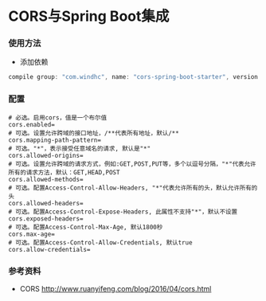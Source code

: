 # CORS与Spring Boot集成

### 使用方法
- 添加依赖

```groovy
compile group: "com.windhc", name: "cors-spring-boot-starter", version: "1.1.0"
```

### 配置
```
# 必选。启用cors，值是一个布尔值
cors.enabled=
# 可选。设置允许跨域的接口地址，/**代表所有地址，默认/**
cors.mapping-path-pattern=
# 可选。"*"，表示接受任意域名的请求, 默认是"*"
cors.allowed-origins=
# 可选。设置允许跨域的请求方式，例如:GET,POST,PUT等，多个以逗号分隔，"*"代表允许所有的请求方法，默认：GET,HEAD,POST
cors.allowed-methods=
# 可选。配置Access-Control-Allow-Headers, "*"代表允许所有的头，默认允许所有的头
cors.allowed-headers=
# 可选。配置Access-Control-Expose-Headers, 此属性不支持"*"，默认不设置
cors.exposed-headers=
# 可选。配置Access-Control-Max-Age, 默认1800秒
cors.max-age=
# 可选。配置Access-Control-Allow-Credentials, 默认true
cors.allow-credentials=
```

### 参考资料
- CORS http://www.ruanyifeng.com/blog/2016/04/cors.html
